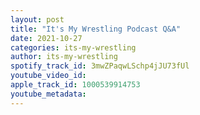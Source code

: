 ```yaml
---
layout: post
title: "It's My Wrestling Podcast Q&A"
date: 2021-10-27
categories: its-my-wrestling
author: its-my-wrestling
spotify_track_id: 3mwZPaqwLSchp4jJU73fUl
youtube_video_id: 
apple_track_id: 1000539914753
youtube_metadata: 
---
```

